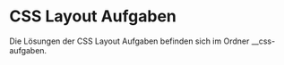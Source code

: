 # CSS Layout Aufgaben

Die Lösungen der CSS Layout Aufgaben befinden sich im Ordner \_\_css-aufgaben.
